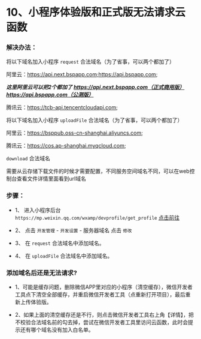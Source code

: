 # 10、小程序体验版和正式版无法请求云函数

### 解决办法：

将以下域名加入小程序 `request` 合法域名（为了省事，可以两个都加了）

阿里云：https://api.next.bspapp.com;https://api.bspapp.com;
	
___这里阿里云可以把2个都加了 https://api.next.bspapp.com（正式商用版） https://api.bspapp.com（公测版）___

腾讯云：https://tcb-api.tencentcloudapi.com;


将以下域名加入小程序 `uploadFile` 合法域名（为了省事，可以两个都加了）

阿里云：https://bsppub.oss-cn-shanghai.aliyuncs.com;

腾讯云：https://cos.ap-shanghai.myqcloud.com;

`download` 合法域名

需要从云存储下载文件的时候才需要配置，不同服务空间域名不同，可以在web控制台查看文件详情里面看到url域名


### 步骤：

- 1、 进入小程序后台 `https://mp.weixin.qq.com/wxamp/devprofile/get_profile` [点击前往](https://mp.weixin.qq.com/wxamp/devprofile/get_profile)

- 2、 点击 `开发管理` - `开发设置` - 服务器域名 点击 `修改`

- 3、 在 `request` 合法域名中添加域名。

- 4、 在 `uploadFile` 合法域名中添加域名。

### 添加域名后还是无法请求?

- 1、可能是缓存问题，删除微信APP里对应的小程序（清空缓存），微信开发者工具点下清空全部缓存，并重启微信开发者工具（点重新打开项目），最后重新上传体验版。

- 2、如果上面的清空缓存还是不行，则点击微信开发者工具右上角【详情】，把不校验合法域名前的勾去掉，尝试在微信开发者工具里访问云函数，此时会提示还有哪个域名没有加入白名单。